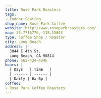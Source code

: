 ```yaml
---
title: Rose Park Roasters
tags:
- Indoor Seating
shop_name: Rose Park Coffee
website: http://www.roseparkroasters.com/
map: 33.7715776,-118.15803
type: Coffee Shop / Roaster
city: Long Beach
address: |-
  3044 E 4th St.
  Long Beach, CA 90814
phone: 562-434-4346
hours: |
  | Days   | Time   |
  | ------ | ------ |
  | Daily | 6a-6p |
coffee:
- Rose Park Coffee Roasters
---
```


